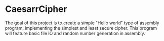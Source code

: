 CaesarrCipher
=============

The goal of this project is to create a simple "Hello world" type of assembly program, implementing the simplest and least secure cipher. This program will feature basic file IO and random number generation in assembly.
